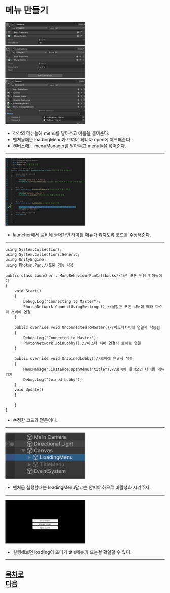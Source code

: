 메뉴 만들기 
=======================
<img src="https://github.com/isp829/3dunitymulty/blob/master/images/lecture3/lecture3-2/3-2-2.PNG" width="50%">  
<img src="https://github.com/isp829/3dunitymulty/blob/master/images/lecture3/lecture3-2/3-2-3.PNG" width="50%">  
<img src="https://github.com/isp829/3dunitymulty/blob/master/images/lecture3/lecture3-2/3-2-4.PNG" width="50%">  

* 각각의 메뉴들에 menu를 달아주고 이름을 붙여준다.  
* 맨처음에는 loadingMenu가 보여야 되니까 open에 체크해준다.  
* 캔버스에는 menuManager를 달아주고 menu들을 넣어준다.  
---------------------------------------   
<img src="https://github.com/isp829/3dunitymulty/blob/master/images/lecture3/lecture3-2/3-2-1.PNG" width="50%">  

* launcher에서 로비에 들어가면 타이틀 메뉴가 켜지도록 코드를 수정해준다.
---------------------------------------   
```
using System.Collections;
using System.Collections.Generic;
using UnityEngine;
using Photon.Pun;//포톤 기능 사용

public class Launcher : MonoBehaviourPunCallbacks//다른 포톤 반응 받아들이기
{
    void Start()
    {
        Debug.Log("Connecting to Master");
        PhotonNetwork.ConnectUsingSettings();//설정한 포톤 서버에 때라 마스터 서버에 연결
    }

    public override void OnConnectedToMaster()//마스터서버에 연결시 작동됨
    {
        Debug.Log("Connected to Master");
        PhotonNetwork.JoinLobby();//마스터 서버 연결시 로비로 연결
    }

    public override void OnJoinedLobby()//로비에 연결시 작동
    {
        MenuManager.Instance.OpenMenu("title");//로비에 들어오면 타이틀 메뉴 키기
        Debug.Log("Joined Lobby");
    }
    void Update()
    {
        
    }
}

```

* 수정한 코드의 전문이다.

----------------------- 
<img src="https://github.com/isp829/3dunitymulty/blob/master/images/lecture3/lecture3-2/3-2-5.PNG" width="50%">  

* 맨처음 실행할때는 loadingMenu말고는 안떠야 하므로 비활성화 시켜주자. 
---------------------------------------   
<img src="https://github.com/isp829/3dunitymulty/blob/master/images/lecture3/lecture3-2/3-2-6.PNG" width="50%">  

* 실행해보면 loading이 뜨다가 title메뉴가 뜨는걸 확일할 수 있다.  
---------------------------------------   
[목차로](https://github.com/isp829/3dunitymulty/blob/master/README.md)  
[다음](https://github.com/isp829/3dunitymulty/blob/master/lecture/lecture3-3.md)  
-----------------------------
